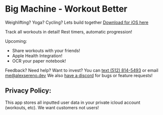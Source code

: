 # Big Machine - Workout Better

Weighlifting? Yoga? Cycling? Lets build together
[Download for iOS here](https://apps.apple.com/us/app/the-big-machine/id1636418844)

Track all workouts in detail!
Rest timers, automatic progression!

Upcoming:
 * Share workouts with your friends!
 * Apple Health Integration!
 * OCR your paper notebook!
 
Feedback? Need help? Want to invest? You can [text (512) 814-5493](sms:5128145493) or email me@alexsereno.dev
We also [have a discord](https://discord.gg/RebDD8s3ky) for bugs or feature requests!

## Privacy Policy:
This app stores all inputted user data in your private icloud account (workouts, etc).
We want customers not users!
